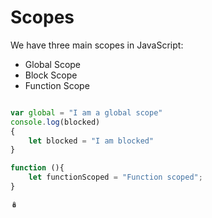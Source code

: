 # Scopes
We have three main scopes in JavaScript:

- Global Scope
- Block Scope
- Function Scope









```js

var global = "I am a global scope"
console.log(blocked)
{
    let blocked = "I am blocked"
}

function (){
    let functionScoped = "Function scoped";
}

🪆
```